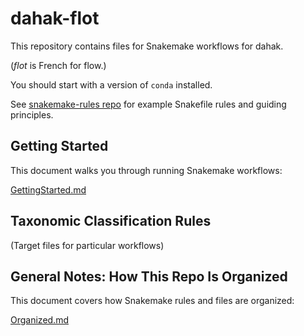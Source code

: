 # dahak-flot

This repository contains files for Snakemake workflows for dahak.

(*flot* is French for flow.)

You should start with a version of `conda` installed.

See [snakemake-rules repo](https://github.com/percyfal/snakemake-rules) 
for example Snakefile rules and guiding principles.

## Getting Started

This document walks you through running Snakemake workflows:

[GettingStarted.md](/GettingStarted.md)

## Taxonomic Classification Rules 

(Target files for particular workflows)

## General Notes: How This Repo Is Organized

This document covers how Snakemake rules and files are organized:

[Organized.md](/Organized.md)

